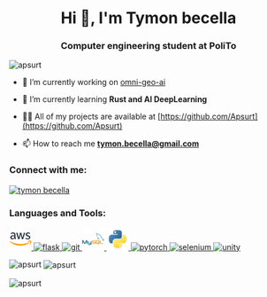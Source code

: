 <h1 align="center">Hi 👋, I'm Tymon becella</h1>
<h3 align="center">Computer engineering student at PoliTo</h3>

<p align="left"> <img src="https://komarev.com/ghpvc/?username=apsurt&label=Profile%20views&color=0e75b6&style=flat" alt="apsurt" /> </p>

- 🔭 I’m currently working on [omni-geo-ai](https://github.com/Apsurt/omni-geo-ai)

- 🌱 I’m currently learning **Rust and AI DeepLearning**

- 👨‍💻 All of my projects are available at [https://github.com/Apsurt](https://github.com/Apsurt)

- 📫 How to reach me **tymon.becella@gmail.com**

<h3 align="left">Connect with me:</h3>
<p align="left">
<a href="https://linkedin.com/in/tymon becella" target="blank"><img align="center" src="https://raw.githubusercontent.com/rahuldkjain/github-profile-readme-generator/master/src/images/icons/Social/linked-in-alt.svg" alt="tymon becella" height="30" width="40" /></a>
</p>

<h3 align="left">Languages and Tools:</h3>
<p align="left"> <a href="https://aws.amazon.com" target="_blank" rel="noreferrer"> <img src="https://raw.githubusercontent.com/devicons/devicon/master/icons/amazonwebservices/amazonwebservices-original-wordmark.svg" alt="aws" width="40" height="40"/> </a> <a href="https://flask.palletsprojects.com/" target="_blank" rel="noreferrer"> <img src="https://www.vectorlogo.zone/logos/pocoo_flask/pocoo_flask-icon.svg" alt="flask" width="40" height="40"/> </a> <a href="https://git-scm.com/" target="_blank" rel="noreferrer"> <img src="https://www.vectorlogo.zone/logos/git-scm/git-scm-icon.svg" alt="git" width="40" height="40"/> </a> <a href="https://www.mysql.com/" target="_blank" rel="noreferrer"> <img src="https://raw.githubusercontent.com/devicons/devicon/master/icons/mysql/mysql-original-wordmark.svg" alt="mysql" width="40" height="40"/> </a> <a href="https://www.python.org" target="_blank" rel="noreferrer"> <img src="https://raw.githubusercontent.com/devicons/devicon/master/icons/python/python-original.svg" alt="python" width="40" height="40"/> </a> <a href="https://pytorch.org/" target="_blank" rel="noreferrer"> <img src="https://www.vectorlogo.zone/logos/pytorch/pytorch-icon.svg" alt="pytorch" width="40" height="40"/> </a> <a href="https://www.selenium.dev" target="_blank" rel="noreferrer"> <img src="https://raw.githubusercontent.com/detain/svg-logos/780f25886640cef088af994181646db2f6b1a3f8/svg/selenium-logo.svg" alt="selenium" width="40" height="40"/> </a> <a href="https://unity.com/" target="_blank" rel="noreferrer"> <img src="https://www.vectorlogo.zone/logos/unity3d/unity3d-icon.svg" alt="unity" width="40" height="40"/> </a> </p>

<p><img align="left" src="https://github-readme-stats.vercel.app/api/top-langs?username=apsurt&show_icons=true&locale=en&layout=compact" alt="apsurt" /></p>

<p>&nbsp;<img align="center" src="https://github-readme-stats.vercel.app/api?username=apsurt&show_icons=true&locale=en" alt="apsurt" /></p>

<p><img align="center" src="https://github-readme-streak-stats.herokuapp.com/?user=apsurt&" alt="apsurt" /></p>
